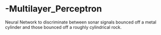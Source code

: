 # -Multilayer_Perceptron
Neural Network to discriminate between sonar signals bounced off a metal cylinder and those bounced off a roughly cylindrical rock.
